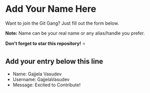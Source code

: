 # Add Your Name Here

Want to join the Git Gang? Just fill out the form below.

**Note:** Name can be your real name or any alias/handle you prefer.

**Don't forget to star this repository!** ⭐

## Add your entry below this line

- Name: Gajjela Vasudev
- Username: GajjelaVasudev
- Message: Excited to Contribute!
